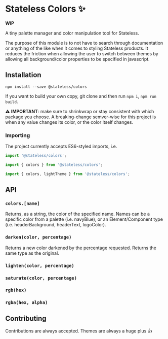 # Stateless Colors ✨

**WIP**

A tiny palette manager and color manipulation tool for Stateless.

The purpose of this module is to not have to search through documentation or anything of the like when it comes to styling Stateless products. It reduces the friction when allowing the user to switch between themes by allowing all background/color properties to be specified in javascript.

## Installation

```
npm install --save @stateless/colors
```

If you want to build your own copy, git clone and then run `npm i`, `npm run build`.

⚠️️ **IMPORTANT**: make sure to shrinkwrap or stay consistent with which package you choose. A breaking-change semver-wise for this project is when any value changes its color, or the color itself changes.

### Importing

The project currently accepts ES6-styled imports, i.e.

```javascript
import '@stateless/colors';

import { colors } from '@stateless/colors';

import { colors, lightTheme } from '@stateless/colors';
```


## API

### `colors.[name]`

Returns, as a string, the color of the specified name. Names can be a specific color from a palette (i.e. navyBlue), or an Element/Component type (i.e. headerBackground, headerText, logoColor).



### `darken(color, percentage)`

Returns a new color darkened by the percentage requested. Returns the same type as the original.

### `lighten(color, percentage)`

### `saturate(color, percentage)`

### `rgb(hex)`

### `rgba(hex, alpha)`




## Contributing

Contributions are always accepted. Themes are always a huge plus 👍
